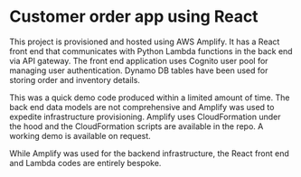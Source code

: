 # Customer order app using React

This project is provisioned and hosted using AWS Amplify. It has a React front end that communicates with Python Lambda functions in the back end via API gateway. The front end application uses Cognito user pool for managing user authentication. Dynamo DB tables have been used for storing order and inventory details. 

This was a quick demo code produced within a limited amount of time. The back end data models are not comprehensive and Amplify was used to expedite infrastructure provisioning. Amplify uses CloudFormation under the hood and the CloudFormation scripts are available in the repo. A working demo is available on request.

While Amplify was used for the backend infrastructure, the React front end and Lambda codes are entirely bespoke.  


